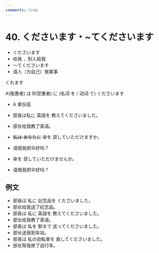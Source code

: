 ```yaml
---
comments: true
---
```


# 40. くださいます・~てくださいます

- くださいます
- 给我 ，别人給我
- ～てくださいます
- 请人（为自己）做某事

くれます

A(施惠者) は B(受惠者) に (名词 を / 动词 て) くださいます

- A 辈份高

- 部長は私に 英語を 教えてくださいました。
- 部长给我教了英语。

- ~~私は あなたに~~ 傘を 貸していただけますか。
- 请借我把伞好吗？
- 傘を 貸していただけませんか。
- 请借我把伞好吗？
 
## 例文

- 部長は 私に 記念品を くださいました。
- 部长给我送了纪念品。
- 部長は 私に 英語を 教えてくださいました。
- 部长给我教了英语。
- 部長は 私を 駅まで 送ってくださいました。
- 部长送我到车站。
- 部長は 私の自転車を 直してくださいました。
- 部长帮我修了自行车。
